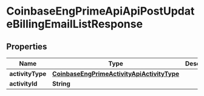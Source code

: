 
# CoinbaseEngPrimeApiApiPostUpdateBillingEmailListResponse

## Properties
Name | Type | Description | Notes
------------ | ------------- | ------------- | -------------
**activityType** | [**CoinbaseEngPrimeActivityApiActivityType**](CoinbaseEngPrimeActivityApiActivityType.md) |  | 
**activityId** | **String** |  | 



